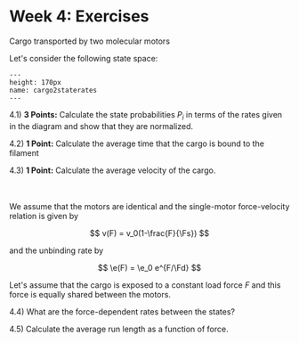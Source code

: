 Week 4: Exercises
=======================
 
Cargo transported by two molecular motors 

Let's consider the following state space:

```{figure} cargo2motstatesRates.png
---
height: 170px
name: cargo2staterates
---
```

4.1) **3 Points:** Calculate the state probabilities $P_i$ in terms of the rates given in the diagram and show that they are normalized.

4.2) **1 Point:** Calculate the average time that the cargo is bound to the filament

4.3) **1 Point:** Calculate the average velocity of the cargo.

<br />
<br />
We assume that the motors are identical and the single-motor force-velocity relation is given by

$$
v(F) = v_0(1-\frac{F}{\Fs})
$$

and the unbinding rate by

$$
\e(F) = \e_0 e^{F/\Fd}
$$

Let's assume that the cargo is exposed to a constant load force $F$ and this force is equally shared between the motors.

4.4) What are the force-dependent rates between the states?

4.5) Calculate the average run length as a function of force.
